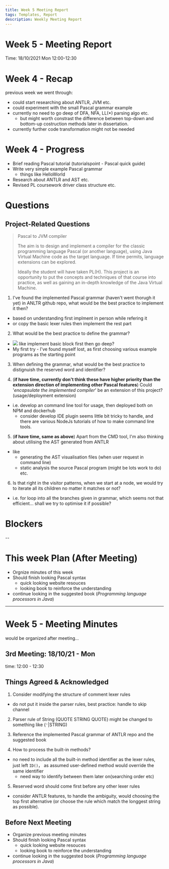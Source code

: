 ```yaml
---
title: Week 5 Meeting Report
tags: Templates, Report
description: Weekly Meeting Report
---
```


# Week 5 - Meeting Report

Time: 18/10/2021 Mon 12:00-12:30

# Week 4 - Recap

previous week we went through:

* could start researching about ANTLR, JVM etc.
* could experiment with the small Pascal grammar example
* currently no need to go deep of DFA, NFA, LL(*) parsing algo etc.
    * but might worth constrast the difference between top-down and bottom-up costruction methods later in dissertation.
* currently further code transformation might not be needed

# Week 4 - Progress

* Brief reading Pascal tutorial (tutorialspoint - Pascal quick guide)
* Write very simple example Pascal grammar
    * things like HelloWorld
* Research about ANTLR and AST etc.
* Revised PL coursework driver class structure etc.

# Questions

## Project-Related Questions

> Pascal to JVM compiler
> 
> The aim is to design and implement a compiler for the classic programming language Pascal (or another language), using Java Virtual Machine code as the target language. If time permits, language extensions can be explored.
> 
> Ideally the student will have taken PL(H). This project is an opportunity to put the concepts and techniques of that course into practice, as well as gaining an in-depth knowledge of the Java Virtual Machine.


1. I've found the implemented Pascal grammar (haven't went thorugh it yet) in ANLTR github repo, what would be the best practice to implement it then?

* based on understanding first implment in person while refering it
* or copy the basic lexer rules then implement the rest part

2. What would be the best practice to define the grammar? 

* ![](https://i.imgur.com/HPCEqvA.png) like implement basic block first then go deep?
* My first try - I've found myself lost, as first choosing various example programs as the starting point

3. When defining the grammar, what would be the best practice to distignuish the reserved word and identifier?

4. (**if have time, currently don't think these have higher priority than the extension direction of implementing other Pascal features**) Could '*encapsulate the implemented compiler*' be an extension of this project? (usage/deployment extension)

* i.e. develop an command line tool for usage, then deployed both on NPM and dockerhub
    * consider develop IDE plugin seems little bit tricky to handle, and there are various NodeJs tutorials of how to make command line tools.

5. (**if have time, same as above**) Apart from the CMD tool, I'm also thinking about utilising the AST generated from ANTLR

* like
    * generating the AST visualisation files (when user request in command line)
    * static analysis the source Pascal program (might be lots work to do) etc.

6. Is that right in the visitor patterns, when we start at a node, we would try to iterate all its children no matter it matches or not?

* i.e. for loop into all the branches given in grammar, which seems not that efficient... shall we try to optimise it if possible?



# Blockers

--

# This week Plan (After Meeting)

* Orgnize minutes of this week
* Should finish looking Pascal syntax
    * quick looking website resouces
    * looking book to reinforce the understanding
* continue looking in the suggested book (*Programming language processors in Java*)


---

# Week 5 - Meeting Minutes

would be organized after meeting... 

## 3rd Meeting: 18/10/21 - Mon

time: 12:00 - 12:30

## Things Agreed & Acknowledged

1. Consider modifying the structure of comment lexer rules

* do not put it inside the parser rules, best practice: handle to skip channel

2. Parser rule of String (QUOTE STRING QUOTE) might be changed to something like (`'`|STRING)

3. Reference the implemented Pascal grammar of ANTLR repo and the suggested book

4. How to process the built-in methods?

* no need to include all the built-in method identifier as the lexer rules, just left `ID()`， as assumed user-defined method would override the same identifier
    * need way to identify between them later on(searching order etc)

5. Reserved word should come first before any other lexer rules

* consider ANTLR features, to handle the ambiguity, would choosing the top first alternative (or choose the rule which match the longgest string as possible).

## Before Next Meeting

* Organize previous meeting minutes
* Should finish looking Pascal syntax
    * quick looking website resouces
    * looking book to reinforce the understanding
* continue looking in the suggested book (*Programming language processors in Java*)